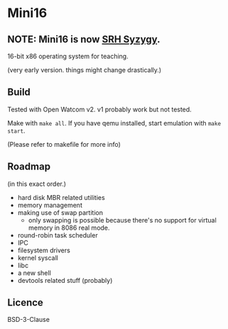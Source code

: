 # Mini16

## **NOTE: Mini16 is now [SRH Syzygy](https://github.com/bctnry/SRH-Syzygy).**

16-bit x86 operating system for teaching.

(very early version. things might change drastically.)

## Build

Tested with Open Watcom v2. v1 probably work but not tested.

Make with `make all`. If you have qemu installed, start emulation with `make start`.

(Please refer to makefile for more info)

## Roadmap

(in this exact order.)

+ hard disk MBR related utilities
+ memory management
+ making use of swap partition
  + only swapping is possible because there's no support for virtual memory in 8086 real mode.
+ round-robin task scheduler
+ IPC
+ filesystem drivers
+ kernel syscall
+ libc
+ a new shell
+ devtools related stuff (probably)

## Licence

BSD-3-Clause

